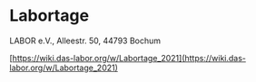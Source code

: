 # Labortage

LABOR e.V., Alleestr. 50, 44793 Bochum

[https://wiki.das-labor.org/w/Labortage_2021](https://wiki.das-labor.org/w/Labortage_2021)